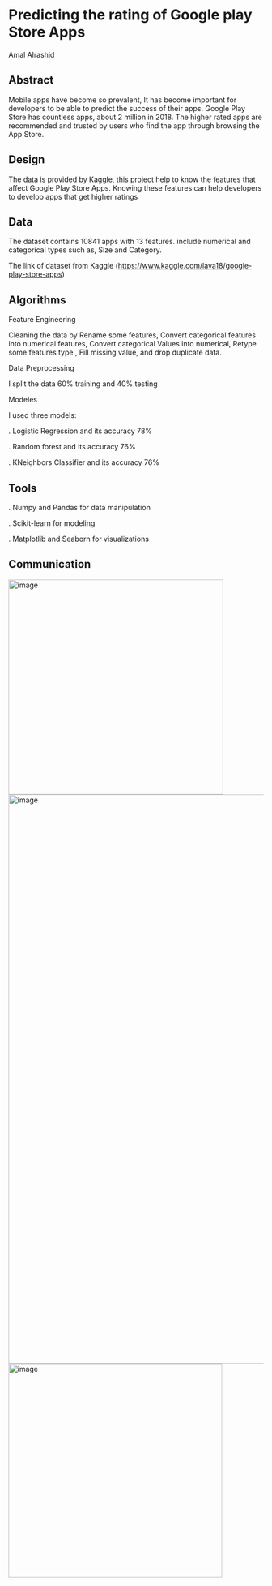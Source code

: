# Predicting the rating of Google play Store Apps
Amal Alrashid

## Abstract
Mobile apps have become so prevalent, It has become important for developers to be able to predict the success of their apps. Google Play Store has countless apps, about 2 million in 2018. 
The higher rated apps are recommended and trusted by users who find the app through browsing the App Store.


## Design
The data is provided by Kaggle, this project help to know the features that affect Google Play Store Apps.
Knowing these features can help developers to develop apps that get higher ratings


## Data
The dataset contains 10841 apps with 13 features. include numerical and categorical types such as, Size and Category. 

 The link of dataset from Kaggle (https://www.kaggle.com/lava18/google-play-store-apps)

## Algorithms
Feature Engineering

Cleaning the data by Rename some features, Convert categorical features into numerical features, Convert categorical 
Values into numerical, Retype some features type , Fill missing value, and drop duplicate data.

Data Preprocessing

I split the data 60% training and 40% testing
 

Modeles

I used three models:

. Logistic Regression and its accuracy 78%

. Random forest and its accuracy 76%

. KNeighbors Classifier and its accuracy 76%



## Tools

. Numpy and Pandas for data manipulation

. Scikit-learn for modeling

. Matplotlib and Seaborn for visualizations

## Communication


<img width="424" alt="image" src="https://user-images.githubusercontent.com/48456553/149276687-3bcb4b37-054f-4dac-bb1c-146ce4d66ec3.png">
<img width="1122" alt="image" src="https://user-images.githubusercontent.com/48456553/149278431-0070b68f-22c7-4481-aa21-222a67dc56a7.png">
<img width="422" alt="image" src="https://user-images.githubusercontent.com/48456553/149278703-be80e595-80b7-497b-9e3f-c41882f887fd.png">






